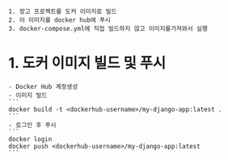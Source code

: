 ```
1. 장고 프로젝트를 도커 이미지로 빌드
2. 이 이미지를 docker hub에 푸시
3. docker-compose.yml에 직접 빌드하지 않고 이미지를가져와서 실행
```

# 1. 도커 이미지 빌드 및 푸시
    - Docker Hub 계정생성
    - 이미지 빌드
    ```
    docker build -t <dockerhub-username>/my-django-app:latest .
    ```
    - 로그인 후 푸시
    ```
    docker login
    docker push <dockerhub-username>/my-django-app:latest
    ```